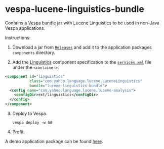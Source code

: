 # vespa-lucene-linguistics-bundle

Contains a [Vespa]([url](https://vespa.ai)) [bundle]([url](https://docs.vespa.ai/en/components/bundles.html)) jar with [Lucene Linguistics](https://github.com/vespa-engine/vespa/tree/master/lucene-linguistics) to be used in non-Java Vespa applications.

Instructions:
1. Download a jar from [`Releases`]([url](https://github.com/dainiusjocas/vespa-lucene-linguistics-bundle/releases)) and add it to the application packages `components` directory.

2. Add the [Linguistics]([url](https://docs.vespa.ai/en/linguistics.html)) component specification to the [`services.xml`]([url](https://docs.vespa.ai/en/reference/services.html)) file under the `<container>`:
```xml
<component id="linguistics"
           class="com.yahoo.language.lucene.LuceneLinguistics"
           bundle="lucene-linguistics-bundle">
  <config name="com.yahoo.language.lucene.lucene-analysis">
    <configDir>ext/linguistics</configDir>
  </config>
</component>
```

3. Deploy to Vespa.
   ```shell
   vespa deploy -w 60
   ```

4. Profit.

A demo application package can be found [here](https://github.com/vespa-engine/sample-apps/blob/782080269fe77760b74a2177972f46bf6c340df7/examples/lucene-linguistics/non-java/README.md).
